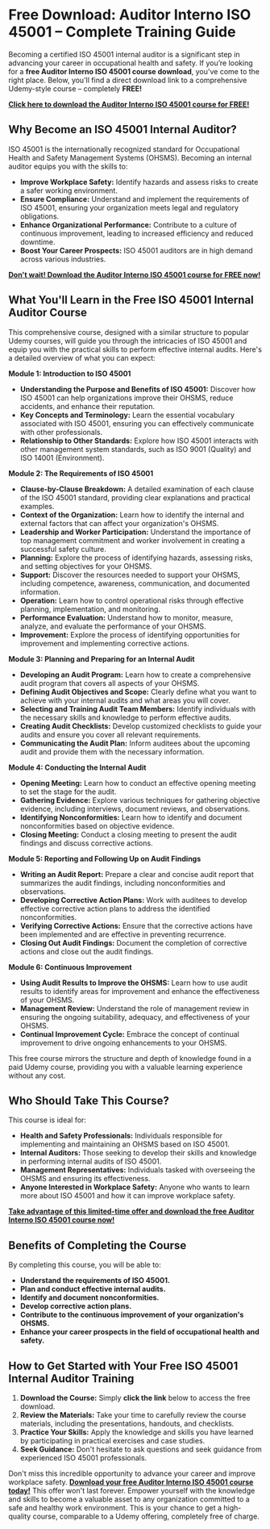 # Free Download: Auditor Interno ISO 45001 – Complete Training Guide

Becoming a certified ISO 45001 internal auditor is a significant step in advancing your career in occupational health and safety. If you’re looking for a **free Auditor Interno ISO 45001 course download**, you've come to the right place. Below, you'll find a direct download link to a comprehensive Udemy-style course – completely **FREE!**

[**Click here to download the Auditor Interno ISO 45001 course for FREE!**](https://udemywork.com/auditor-interno-iso-45001)

## Why Become an ISO 45001 Internal Auditor?

ISO 45001 is the internationally recognized standard for Occupational Health and Safety Management Systems (OHSMS). Becoming an internal auditor equips you with the skills to:

*   **Improve Workplace Safety:** Identify hazards and assess risks to create a safer working environment.
*   **Ensure Compliance:** Understand and implement the requirements of ISO 45001, ensuring your organization meets legal and regulatory obligations.
*   **Enhance Organizational Performance:** Contribute to a culture of continuous improvement, leading to increased efficiency and reduced downtime.
*   **Boost Your Career Prospects:** ISO 45001 auditors are in high demand across various industries.

[**Don't wait! Download the Auditor Interno ISO 45001 course for FREE now!**](https://udemywork.com/auditor-interno-iso-45001)

## What You'll Learn in the Free ISO 45001 Internal Auditor Course

This comprehensive course, designed with a similar structure to popular Udemy courses, will guide you through the intricacies of ISO 45001 and equip you with the practical skills to perform effective internal audits. Here's a detailed overview of what you can expect:

**Module 1: Introduction to ISO 45001**

*   **Understanding the Purpose and Benefits of ISO 45001:** Discover how ISO 45001 can help organizations improve their OHSMS, reduce accidents, and enhance their reputation.
*   **Key Concepts and Terminology:** Learn the essential vocabulary associated with ISO 45001, ensuring you can effectively communicate with other professionals.
*   **Relationship to Other Standards:** Explore how ISO 45001 interacts with other management system standards, such as ISO 9001 (Quality) and ISO 14001 (Environment).

**Module 2: The Requirements of ISO 45001**

*   **Clause-by-Clause Breakdown:** A detailed examination of each clause of the ISO 45001 standard, providing clear explanations and practical examples.
*   **Context of the Organization:** Learn how to identify the internal and external factors that can affect your organization's OHSMS.
*   **Leadership and Worker Participation:** Understand the importance of top management commitment and worker involvement in creating a successful safety culture.
*   **Planning:** Explore the process of identifying hazards, assessing risks, and setting objectives for your OHSMS.
*   **Support:** Discover the resources needed to support your OHSMS, including competence, awareness, communication, and documented information.
*   **Operation:** Learn how to control operational risks through effective planning, implementation, and monitoring.
*   **Performance Evaluation:** Understand how to monitor, measure, analyze, and evaluate the performance of your OHSMS.
*   **Improvement:** Explore the process of identifying opportunities for improvement and implementing corrective actions.

**Module 3: Planning and Preparing for an Internal Audit**

*   **Developing an Audit Program:** Learn how to create a comprehensive audit program that covers all aspects of your OHSMS.
*   **Defining Audit Objectives and Scope:** Clearly define what you want to achieve with your internal audits and what areas you will cover.
*   **Selecting and Training Audit Team Members:** Identify individuals with the necessary skills and knowledge to perform effective audits.
*   **Creating Audit Checklists:** Develop customized checklists to guide your audits and ensure you cover all relevant requirements.
*   **Communicating the Audit Plan:** Inform auditees about the upcoming audit and provide them with the necessary information.

**Module 4: Conducting the Internal Audit**

*   **Opening Meeting:** Learn how to conduct an effective opening meeting to set the stage for the audit.
*   **Gathering Evidence:** Explore various techniques for gathering objective evidence, including interviews, document reviews, and observations.
*   **Identifying Nonconformities:** Learn how to identify and document nonconformities based on objective evidence.
*   **Closing Meeting:** Conduct a closing meeting to present the audit findings and discuss corrective actions.

**Module 5: Reporting and Following Up on Audit Findings**

*   **Writing an Audit Report:** Prepare a clear and concise audit report that summarizes the audit findings, including nonconformities and observations.
*   **Developing Corrective Action Plans:** Work with auditees to develop effective corrective action plans to address the identified nonconformities.
*   **Verifying Corrective Actions:** Ensure that the corrective actions have been implemented and are effective in preventing recurrence.
*   **Closing Out Audit Findings:** Document the completion of corrective actions and close out the audit findings.

**Module 6: Continuous Improvement**

*   **Using Audit Results to Improve the OHSMS:** Learn how to use audit results to identify areas for improvement and enhance the effectiveness of your OHSMS.
*   **Management Review:** Understand the role of management review in ensuring the ongoing suitability, adequacy, and effectiveness of your OHSMS.
*   **Continual Improvement Cycle:** Embrace the concept of continual improvement to drive ongoing enhancements to your OHSMS.

This free course mirrors the structure and depth of knowledge found in a paid Udemy course, providing you with a valuable learning experience without any cost.

## Who Should Take This Course?

This course is ideal for:

*   **Health and Safety Professionals:** Individuals responsible for implementing and maintaining an OHSMS based on ISO 45001.
*   **Internal Auditors:** Those seeking to develop their skills and knowledge in performing internal audits of ISO 45001.
*   **Management Representatives:** Individuals tasked with overseeing the OHSMS and ensuring its effectiveness.
*   **Anyone Interested in Workplace Safety:** Anyone who wants to learn more about ISO 45001 and how it can improve workplace safety.

[**Take advantage of this limited-time offer and download the free Auditor Interno ISO 45001 course now!**](https://udemywork.com/auditor-interno-iso-45001)

## Benefits of Completing the Course

By completing this course, you will be able to:

*   **Understand the requirements of ISO 45001.**
*   **Plan and conduct effective internal audits.**
*   **Identify and document nonconformities.**
*   **Develop corrective action plans.**
*   **Contribute to the continuous improvement of your organization's OHSMS.**
*   **Enhance your career prospects in the field of occupational health and safety.**

## How to Get Started with Your Free ISO 45001 Internal Auditor Training

1.  **Download the Course:** Simply **click the link** below to access the free download.
2.  **Review the Materials:** Take your time to carefully review the course materials, including the presentations, handouts, and checklists.
3.  **Practice Your Skills:** Apply the knowledge and skills you have learned by participating in practical exercises and case studies.
4.  **Seek Guidance:** Don't hesitate to ask questions and seek guidance from experienced ISO 45001 professionals.

Don't miss this incredible opportunity to advance your career and improve workplace safety. **[Download your free Auditor Interno ISO 45001 course today!](https://udemywork.com/auditor-interno-iso-45001)** This offer won't last forever. Empower yourself with the knowledge and skills to become a valuable asset to any organization committed to a safe and healthy work environment. This is your chance to get a high-quality course, comparable to a Udemy offering, completely free of charge.
